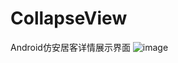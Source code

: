 # CollapseView
Android仿安居客详情展示界面
![image](https://github.com/xiaoqiAndroid/CollapseView/blob/master/app/src/main/res/drawable/pic11.gif)
